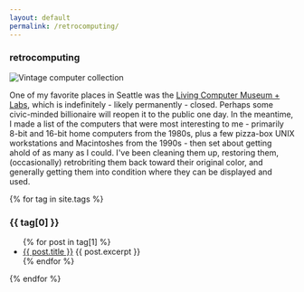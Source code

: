 ```yaml
---
layout: default
permalink: /retrocomputing/
---
```


### retrocomputing
![Vintage computer collection](https://media.julesgraybill.com/images/pvlcm.jpg) 

One of my favorite places in Seattle was the [Living Computer Museum + Labs](https://www.livingcomputers.org/), which is indefinitely - likely permanently - closed. Perhaps some civic-minded billionaire will reopen it to the public one day. In the meantime, I made a list of the computers that were most interesting to me - primarily 8-bit and 16-bit home computers from the 1980s, plus a few pizza-box UNIX workstations and Macintoshes from the 1990s - then set about getting ahold of as many as I could. I've been cleaning them up, restoring them, (occasionally) retrobriting them back toward their original color, and generally getting them into condition where they can be displayed and used. 

{% for tag in site.tags %}
<h3>{{ tag[0] }}</h3>
<ul>
{% for post in tag[1] %}
<li><a href="{{ post.url }}">{{ post.title }}</a> {{ post.excerpt }}</li>
{% endfor %}
</ul>
{% endfor %}
